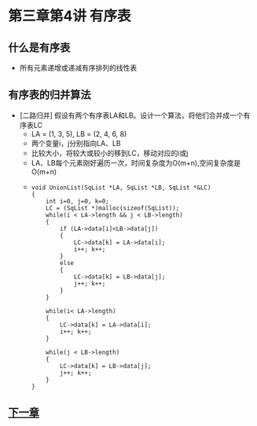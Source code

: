 # 第三章第4讲 有序表
## 什么是有序表
- 所有元素递增或递减有序排列的线性表
## 有序表的归并算法
- [二路归并] 假设有两个有序表LA和LB。设计一个算法，将他们合并成一个有序表LC
  - LA = (1, 3, 5), LB = (2, 4, 6, 8)
  - 两个变量i，j分别指向LA、LB
  - 比较大小，将较大或较小的移到LC，移动对应的i或j
  - LA、LB每个元素刚好遍历一次，时间复杂度为O(m+n),空间复杂度是O(m+n)
  - ```
    void UnionList(SqList *LA, SqList *LB, SqList *&LC)
    {
        int i=0, j=0, k=0;
        LC = (SqList *)malloc(sizeof(SqList));
        while(i < LA->length && j < LB->length)
        {
            if (LA->data[i]<LB->data[j])
            {
                LC->data[k] = LA->data[i];
                i++; k++;
            }
            else
            {
                LC->data[k] = LB->data[j];
                j++; k++;
            }
        }

        while(i< LA->length)
        {
            LC->data[k] = LA->data[i];
            i++; k++;
        }

        while(j < LB->length)
        {
            LC->data[k] = LB->data[j];
            j++; k++;
        }
    }
    ```

## [下一章](../chapter4/section1.md)